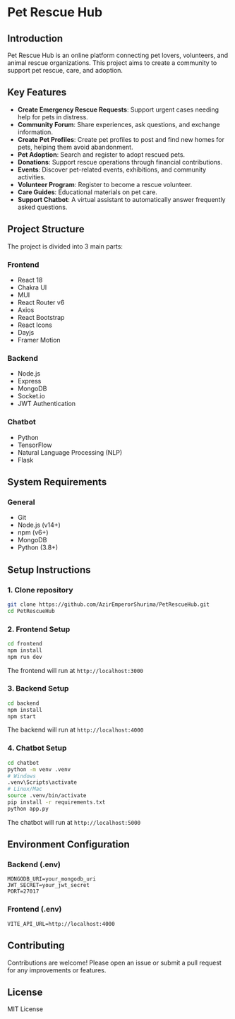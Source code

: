 # Pet Rescue Hub

## Introduction

Pet Rescue Hub is an online platform connecting pet lovers, volunteers, and animal rescue organizations. This project aims to create a community to support pet rescue, care, and adoption.

## Key Features

- **Create Emergency Rescue Requests**: Support urgent cases needing help for pets in distress.
- **Community Forum**: Share experiences, ask questions, and exchange information.
- **Create Pet Profiles**: Create pet profiles to post and find new homes for pets, helping them avoid abandonment.
- **Pet Adoption**: Search and register to adopt rescued pets.
- **Donations**: Support rescue operations through financial contributions.
- **Events**: Discover pet-related events, exhibitions, and community activities.
- **Volunteer Program**: Register to become a rescue volunteer.
- **Care Guides**: Educational materials on pet care.
- **Support Chatbot**: A virtual assistant to automatically answer frequently asked questions.

## Project Structure

The project is divided into 3 main parts:

### Frontend
- React 18
- Chakra UI
- MUI
- React Router v6
- Axios
- React Bootstrap
- React Icons
- Dayjs
- Framer Motion

### Backend
- Node.js
- Express
- MongoDB
- Socket.io
- JWT Authentication

### Chatbot
- Python
- TensorFlow
- Natural Language Processing (NLP)
- Flask

## System Requirements

### General
- Git
- Node.js (v14+)
- npm (v6+)
- MongoDB
- Python (3.8+)

## Setup Instructions

### 1. Clone repository
```bash
git clone https://github.com/AzirEmperorShurima/PetRescueHub.git
cd PetRescueHub
```

### 2. Frontend Setup
```bash
cd frontend
npm install
npm run dev
```
The frontend will run at `http://localhost:3000`

### 3. Backend Setup
```bash
cd backend
npm install
npm start
```
The backend will run at `http://localhost:4000`

### 4. Chatbot Setup
```bash
cd chatbot
python -m venv .venv
# Windows
.venv\Scripts\activate
# Linux/Mac
source .venv/bin/activate
pip install -r requirements.txt
python app.py
```
The chatbot will run at `http://localhost:5000`

## Environment Configuration

### Backend (.env)
```
MONGODB_URI=your_mongodb_uri
JWT_SECRET=your_jwt_secret
PORT=27017
```

### Frontend (.env)
```
VITE_API_URL=http://localhost:4000
```

## Contributing

Contributions are welcome! Please open an issue or submit a pull request for any improvements or features.

## License

MIT License